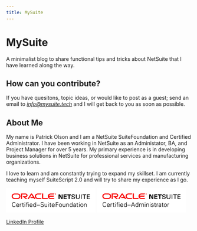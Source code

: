 ```yaml
---
title: MySuite
---
```


# MySuite

A minimalist blog to share  functional tips and tricks about NetSuite that I have learned along the way. 

## How can you contribute?

If you have quesitons, topic ideas, or would like to post as a guest; send an email to [*info@mysuite.tech*](mailto:info@mysuite.tech) and I will get back to you as soon as possible.

## About Me

My name is Patrick Olson and I am a NetSuite SuiteFoundation and Certified Administrator. I have been working in NetSuite as an Administator, BA, and Project Manager for over 5 years. My primary experience is in developing business solutions in NetSuite for professional services and manufacturing organizations.

I love to learn and am constantly trying to expand my skillset. I am currently teaching myself SuiteScript 2.0 and will try to share my experience as I go.


<!-- <a href="https://www.linkedin.com/in/patrick-olson-pmp-csm-137a9435/" target="_blank"><img src="./img/profile.jpg" title="Patrick Olson - LinkedIn Profile" alt="Patrick Olson - LinkedIn Profile" width=40% height="auto" style="border-radius: 50%; display: block; margin-left: auto; margin-right: auto"><br></a> -->

<img src="./img/certfound.png" width=48%>
<img src="./img/certadmin.png" width=48%>

[LinkedIn Profile](https://www.linkedin.com/in/patrick-olson-pmp-csm-137a9435/)